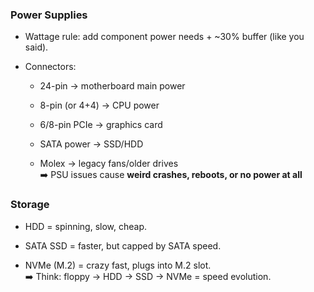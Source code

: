 
### **Power Supplies**

- Wattage rule: add component power needs + ~30% buffer (like you said).
    
- Connectors:
    
    - 24-pin → motherboard main power
        
    - 8-pin (or 4+4) → CPU power
        
    - 6/8-pin PCIe → graphics card
        
    - SATA power → SSD/HDD
        
    - Molex → legacy fans/older drives  
        ➡️ PSU issues cause **weird crashes, reboots, or no power at all**

### **Storage**

- HDD = spinning, slow, cheap.
    
- SATA SSD = faster, but capped by SATA speed.
    
- NVMe (M.2) = crazy fast, plugs into M.2 slot.  
    ➡️ Think: floppy → HDD → SSD → NVMe = speed evolution.